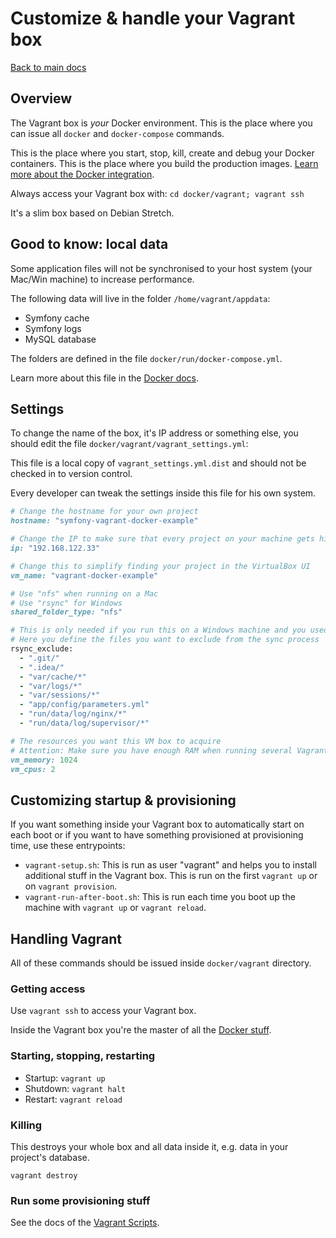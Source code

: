 # Customize & handle your Vagrant box

[Back to main docs](https://github.com/iwf-web/symfony-vagrant-docker-example)


## Overview

The Vagrant box is *your* Docker environment. This is the place where you can issue all `docker` and `docker-compose` commands.

This is the place where you start, stop, kill, create and debug your Docker containers.
This is the place where you build the production images.
[Learn more about the Docker integration](docs/docker.md).

Always access your Vagrant box with: `cd docker/vagrant; vagrant ssh`

It's a slim box based on Debian Stretch. 


## Good to know: local data

Some application files will not be synchronised to your host system (your Mac/Win machine) to increase performance.

The following data will live in the folder `/home/vagrant/appdata`:

- Symfony cache
- Symfony logs
- MySQL database

The folders are defined in the file `docker/run/docker-compose.yml`.

Learn more about this file in the [Docker docs](docker.md).


## Settings

To change the name of the box, it's IP address or something else, you should edit the file `docker/vagrant/vagrant_settings.yml`:

This file is a local copy of `vagrant_settings.yml.dist` and should not be checked in to version control. 

Every developer can tweak the settings inside this file for his own system.

```ruby
# Change the hostname for your own project
hostname: "symfony-vagrant-docker-example"

# Change the IP to make sure that every project on your machine gets his own IP. You can choose anything in the range "192.168.x.x"
ip: "192.168.122.33"

# Change this to simplify finding your project in the VirtualBox UI
vm_name: "vagrant-docker-example"

# Use "nfs" when running on a Mac
# Use "rsync" for Windows
shared_folder_type: "nfs"

# This is only needed if you run this on a Windows machine and you used "rsync" as shared folder type
# Here you define the files you want to exclude from the sync process
rsync_exclude:
  - ".git/"
  - ".idea/"
  - "var/cache/*"
  - "var/logs/*"
  - "var/sessions/*"
  - "app/config/parameters.yml"
  - "run/data/log/nginx/*"
  - "run/data/log/supervisor/*"

# The resources you want this VM box to acquire
# Attention: Make sure you have enough RAM when running several Vagrant boxes at once
vm_memory: 1024
vm_cpus: 2
```


## Customizing startup & provisioning

If you want something inside your Vagrant box to automatically start on each boot or if you want to have something provisioned at provisioning time, use these entrypoints:

- `vagrant-setup.sh`: This is run as user "vagrant" and helps you to install additional stuff in the Vagrant box. This is run on the first `vagrant up` or on `vagrant provision`.
- `vagrant-run-after-boot.sh`: This is run each time you boot up the machine with `vagrant up` or `vagrant reload`. 


## Handling Vagrant

All of these commands should be issued inside `docker/vagrant` directory.

### Getting access

Use `vagrant ssh` to access your Vagrant box.

Inside the Vagrant box you're the master of all the [Docker stuff](docker.md).


### Starting, stopping, restarting

- Startup: `vagrant up`
- Shutdown: `vagrant halt`
- Restart: `vagrant reload`


### Killing

This destroys your whole box and all data inside it, e.g. data in your project's database.

`vagrant destroy`


### Run some provisioning stuff

See the docs of the [Vagrant Scripts](https://github.com/iwf-web/vagrant-scripts).

 
